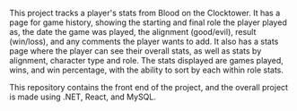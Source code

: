 This project tracks a player's stats from Blood on the Clocktower. It has a page for game history, showing the starting and final role the player played as, the date the game was played, the alignment (good/evil), result (win/loss), and any comments the player wants to add. It also has a stats page where the player can see their overall stats, as well as stats by alignment, character type and role. The stats displayed are games played, wins, and win percentage, with the ability to sort by each within role stats.

This repository contains the front end of the project, and the overall project is made using .NET, React, and MySQL.
